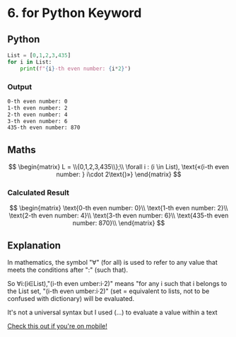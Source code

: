 
<!--Text symbols: « » Copy & Paste-->

# 6. for Python Keyword
## Python
```Python
List = [0,1,2,3,435]
for i in List:
    print(f"{i}-th even number: {i*2}")
```
### Output
```sh
0-th even number: 0
1-th even number: 2
2-th even number: 4
3-th even number: 6
435-th even number: 870
```
## Maths
$$
\begin{matrix}
L = \\{0,1,2,3,435\\};\\
\forall i : (i \in List), \text{«(i-th even number: } i\cdot 2\text{)»}
\end{matrix}
$$

### Calculated Result

$$
\begin{matrix}
\text{0-th even number: 0}\\
\text{1-th even number: 2}\\
\text{2-th even number: 4}\\
\text{3-th even number: 6}\\
\text{435-th even number: 870}\\
\end{matrix}
$$

## Explanation

In mathematics, the symbol "∀" (for all) is used to refer to any value that meets the conditions after ":" (such that).  
  
So ∀i:(i∈List),"(i-th even umber:i⋅2)" means "for any i such that i belongs to the List set, "(i-th even umber:i⋅2)" (set = equivalent to lists, not to be confused with dictionary) will be evaluated.  
  
It's not a universal syntax but I used (...) to evaluate a value within a text

[Check this out if you're on mobile!](https://github.com/Mashicaua/Maths-and-Python/blob/main/WARNING.md)
